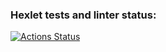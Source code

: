 ### Hexlet tests and linter status:
[![Actions Status](https://github.com/OlegArtemiev/frontend-project-lvl2/workflows/hexlet-check/badge.svg)](https://github.com/OlegArtemiev/frontend-project-lvl2/actions)